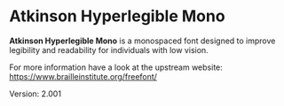 # Atkinson Hyperlegible Mono

**Atkinson Hyperlegible Mono** is a monospaced font designed to improve
legibility and readability for individuals with low vision.

For more information have a look at the upstream website: https://www.brailleinstitute.org/freefont/

Version: 2.001
